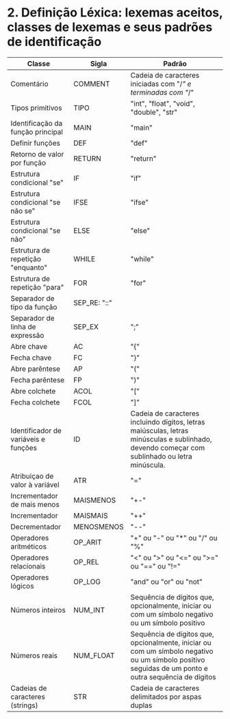 # 2. Definição Léxica: lexemas aceitos, classes de lexemas e seus padrões de identificação

Classe | Sigla | Padrão
-------|-------|-------
Comentário | COMMENT | Cadeia de caracteres iniciadas com "/*" e terminadas com "*/"
Tipos primitivos | TIPO | "int", "float", "void", "double", "str" |
Identificação da função principal | MAIN | "main"
Definir funções | DEF | "def"
Retorno de valor por função | RETURN | "return"
Estrutura condicional "se" | IF | "if"
Estrutura condicional "se não se" | IFSE | "ifse"
Estrutura condicional "se não" | ELSE | "else"
Estrutura de repetição "enquanto" | WHILE | "while"
Estrutura de repetição "para" | FOR | "for"
Separador de tipo da função | SEP_RE: "::"
Separador de linha de expressão | SEP_EX | ";"
Abre chave | AC | "{"
Fecha chave | FC | "}"
Abre parêntese | AP | "("
Fecha parêntese | FP | ")"
Abre colchete | ACOL | "["
Fecha colchete | FCOL | "]"
Identificador de variáveis e funções | ID | Cadeia de caracteres incluindo dígitos, letras maiúsculas, letras minúsculas e sublinhado, devendo começar com sublinhado ou letra minúscula.
Atribuiçao de valor à variável | ATR | "="
Incrementador de mais menos | MAISMENOS | "+-"
Incrementador | MAISMAIS | "++"
Decrementador | MENOSMENOS | "--"
Operadores aritméticos | OP_ARIT | "+" ou "-" ou "*" ou "/" ou "%"
Operadores relacionais | OP_REL | "<" ou ">" ou "<=" ou ">=" ou "==" ou "!="
Operadores lógicos | OP_LOG | "and" ou "or" ou "not"
Números inteiros | NUM_INT | Sequência de dígitos que, opcionalmente, iniciar ou com um símbolo negativo ou um símbolo positivo
Números reais | NUM_FLOAT | Sequência de dígitos que, opcionalmente, iniciar ou com um símbolo negativo ou um símbolo positivo seguidas de um ponto e outra sequência de dígitos
Cadeias de caracteres (strings) | STR | Cadeia de caracteres delimitados por aspas duplas